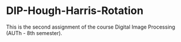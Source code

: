 # DIP-Hough-Harris-Rotation
This is the second assignment of the course Digital Image Processing (AUTh - 8th semester). 
